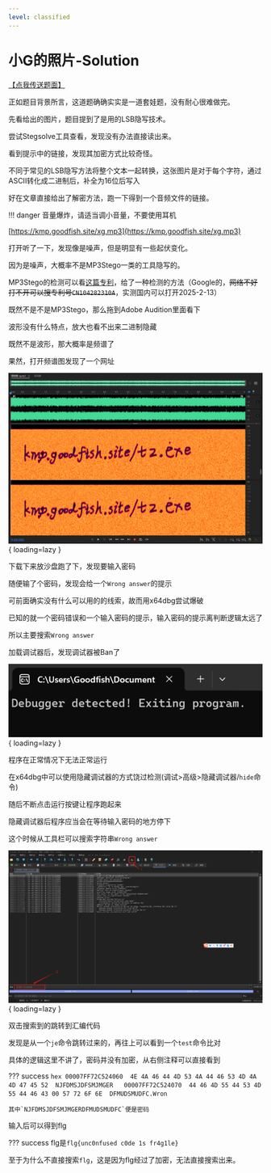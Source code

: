```yaml
---
level: classified
---
```


# 小G的照片-Solution

[【点我传送题面】](https://note.goodfish.site/CTF/Problems/%E5%B0%8FG%E7%9A%84%E7%85%A7%E7%89%87/)

正如题目背景所言，这道题确确实实是一道套娃题，没有耐心很难做完。

先看给出的图片，题目提到了是用的LSB隐写技术。

尝试Stegsolve工具查看，发现没有办法直接读出来。

看到提示中的链接，发现其加密方式比较奇怪。

不同于常见的LSB隐写方法将整个文本一起转换，这张图片是对于每个字符，通过ASCII转化成二进制后，补全为16位后写入

好在文章直接给出了解密方法，跑一下得到一个音频文件的链接。

!!! danger
    音量爆炸，请适当调小音量，不要使用耳机

[https://kmp.goodfish.site/xg.mp3](https://kmp.goodfish.site/xg.mp3)

打开听了一下，发现像是噪声，但是明显有一些起伏变化。

因为是噪声，大概率不是MP3Stego一类的工具隐写的。

MP3Stego的检测可以看[这篇专利](https://patentimages.storage.googleapis.com/56/b0/75/165d7dd8dcc6ac/CN104282310A.pdf)，给了一种检测的方法（Google的，~~网络不好打不开可以搜专利号`CN104282310A`~~，实测国内可以打开2025-2-13）

既然不是不是MP3Stego，那么拖到Adobe Audition里面看下

波形没有什么特点，放大也看不出来二进制隐藏

既然不是波形，那大概率是频谱了

果然，打开频谱图发现了一个网址

![Image](../../assets/image/Solutions/小G的照片-Solution/2025_02_13_21_37.png){ loading=lazy }

下载下来放沙盘跑了下，发现要输入密码

随便输了个密码，发现会给一个`Wrong answer`的提示

可前面确实没有什么可以用的的线索，故而用x64dbg尝试爆破

已知的就一个密码错误和一个输入密码的提示，输入密码的提示离判断逻辑太远了

所以主要搜索`Wrong answer`

加载调试器后，发现调试器被Ban了

![Image](../../assets/image/Solutions/小G的照片-Solution/2025_02_13_22_15.png){ loading=lazy }

程序在正常情况下无法正常运行

在x64dbg中可以使用隐藏调试器的方式饶过检测(调试>高级>隐藏调试器/`hide`命令)

随后不断点击运行按键让程序跑起来

隐藏调试器后程序应当会在等待输入密码的地方停下

这个时候从工具栏可以搜索字符串`Wrong answer`

![Image](../../assets/image/Solutions/小G的照片-Solution/2025_02_13_22_33.png){ loading=lazy }

双击搜索到的跳转到汇编代码

发现是从一个`je`命令跳转过来的，再往上可以看到一个`test`命令比对

具体的逻辑这里不讲了，密码并没有加密，从右侧注释可以直接看到

??? success
    ```hex
    00007FF72C524060  4E 4A 46 44 4D 53 4A 44 46 53 4D 4A 4D 47 45 52  NJFDMSJDFSMJMGER  
    00007FF72C524070  44 46 4D 55 44 53 4D 55 44 46 43 00 57 72 6F 6E  DFMUDSMUDFC.Wron
    ```

    其中`NJFDMSJDFSMJMGERDFMUDSMUDFC`便是密码

输入后可以得到flg

??? success
    flg是`flg{unc0nfused c0de 1s fr4g1le}`

至于为什么不直接搜索`flg`，这是因为flg经过了加密，无法直接搜索出来。
